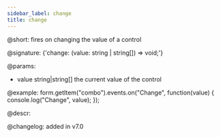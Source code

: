 ```yaml
---
sidebar_label: change
title: change
---          
```


@short: fires on changing the value of a control
 
@signature: {'change: (value: string | string[]) => void;'}

@params:
- value     string|string[]     the current value of the control


@example:
form.getItem("combo").events.on("Change", function(value) {
    console.log("Change", value);
});



@descr:

@changelog: added in v7.0
